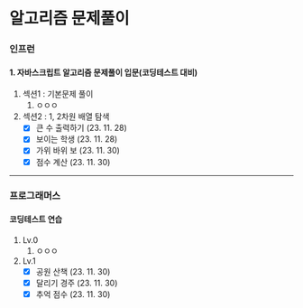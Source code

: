 알고리즘 문제풀이
===

### 인프런
#### 1. 자바스크립트 알고리즘 문제풀이 입문(코딩테스트 대비)
1. 섹션1 : 기본문제 풀이
   1. ㅇㅇㅇ 
2. 섹션2 : 1, 2차원 배열 탐색
   - [x] 큰 수 출력하기 (23. 11. 28)
   - [x] 보이는 학생 (23. 11. 28)
   - [x] 가위 바위 보 (23. 11. 30)
   - [x] 점수 계산 (23. 11. 30)

-------
### 프로그래머스
#### 코딩테스트 연습
1. Lv.0
   1. ㅇㅇㅇ
2. Lv.1
   - [x] 공원 산책 (23. 11. 30)
   - [x] 달리기 경주 (23. 11. 30)
   - [x] 추억 점수 (23. 11. 30)
